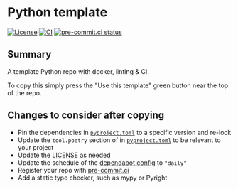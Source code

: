 # Python template

[![License](https://img.shields.io/github/license/owl-corp/python-template)](https://github.com/owl-corp/python-template)
[![CI](https://github.com/owl-corp/python-template/actions/workflows/main.yaml/badge.svg)](https://github.com/owl-corp/python-template/actions/workflows/main.yaml)
[![pre-commit.ci status](https://results.pre-commit.ci/badge/github/owl-corp/python-template/main.svg)](https://results.pre-commit.ci/latest/github/owl-corp/python-template/main)

## Summary
A template Python repo with docker, linting & CI.

To copy this simply press the "Use this template" green button near the top of the repo.

## Changes to consider after copying
- Pin the dependencies in [`pyproject.toml`](pyproject.toml) to a specific version and re-lock
- Update the `tool.poetry` section of in [`pyproject.toml`](pyproject.toml) to be relevant to your project
- Update the [LICENSE](LICENSE) as needed
- Update the schedule of the [dependabot config](.github/dependabot.yml) to `"daily"`
- Register your repo with [pre-commit.ci](https://pre-commit.ci/)
- Add a static type checker, such as mypy or Pyright
